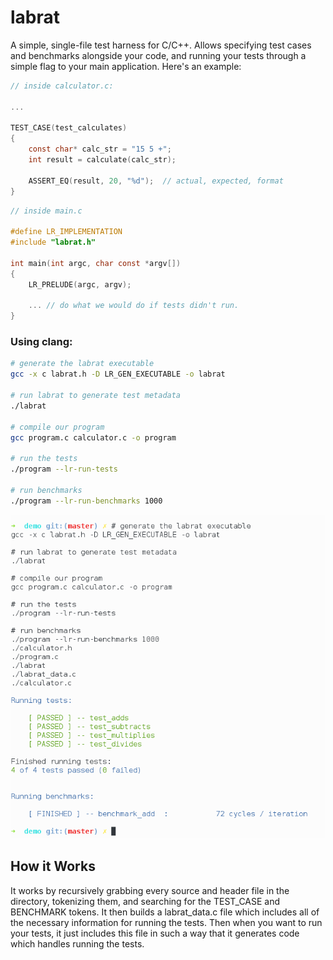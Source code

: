 # labrat

A simple, single-file test harness for C/C++. Allows specifying test cases and
benchmarks alongside your code, and running your tests through a simple flag
to your main application. Here's an example:

```c
// inside calculator.c:

...

TEST_CASE(test_calculates)
{
    const char* calc_str = "15 5 +";
    int result = calculate(calc_str);

    ASSERT_EQ(result, 20, "%d");  // actual, expected, format
}
```

```c
// inside main.c

#define LR_IMPLEMENTATION
#include "labrat.h"

int main(int argc, char const *argv[])
{
    LR_PRELUDE(argc, argv);
    
    ... // do what we would do if tests didn't run.
}
```

### Using clang:
```sh
# generate the labrat executable
gcc -x c labrat.h -D LR_GEN_EXECUTABLE -o labrat

# run labrat to generate test metadata
./labrat

# compile our program
gcc program.c calculator.c -o program

# run the tests
./program --lr-run-tests

# run benchmarks
./program --lr-run-benchmarks 1000

```

![sample output](https://github.com/SquareWave/labrat/blob/master/demo/demo.png?raw=true)

## How it Works

It works by recursively grabbing every source and header file in the
directory, tokenizing them, and searching for the TEST_CASE and
BENCHMARK tokens. It then builds a labrat_data.c file which includes
all of the necessary information for running the tests. Then when
you want to run your tests, it just includes this file in such a way
that it generates code which handles running the tests.
